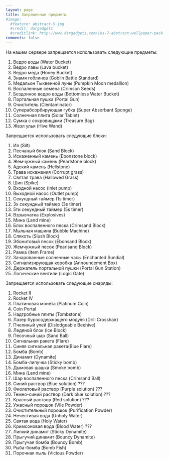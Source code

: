 ```yaml
---
layout: page
title: Запрещенные предметы
#image:
  #feature: abstract-5.jpg
  #credit: dargadgetz
  #creditlink: http://www.dargadgetz.com/ios-7-abstract-wallpaper-pack-for-iphone-5-and-ipod-touch-retina/
comments: false
---
```


На нашем сервере запрещается использовать следующие предметы:

1. Ведро воды (Water Bucket) 
2. Ведро лавы (Lava bucket) 
3. Ведро меда (Honey Bucket) 
4. Знамя гоблинов (Goblin Battle Standard) 
5. Медальон Тыквенной луны (Pumpkin Moon medallion) 
6. Воспаленные семена (Crimson Seeds) 
7. Бездонное ведро воды (Bottomless Water Bucket) 
8. Портальная пушка (Portal Gun) 
9. Очиститель (Clentaminator) 
10. Суперабсорбирующая губка (Super Absorbant Sponge) 
11. Солнечная плита (Solar Tablet) 
12. Сумка с сокровищами (Treasure Bag) 
13. Жезл улья (Hive Wand) 

Запрещается использовать следующие блоки:

1. Ил (Silt) 
2. Песчаный блок (Sand Block) 
3. Искаженный камень (Ebonstone block) 
4. Жемчужный камень (Pearlstone block) 
5. Адский камень (Hellstone) 
6. Трава искажения (Corrupt grass) 
7. Святая трава (Hallowed Grass) 
8. Шип (Spike) 
9. Входной насос (Inlet pump) 
10. Выходной насос (Outlet pump) 
11. Секундный таймер (1s timer) 
12. 3х секундный таймер (3s timer) 
13. 5ти секундный таймер (5s timer) 
14. Взрывчатка (Explosives) 
15. Мина (Land mine) 
16. Блок воспаленного песка (Crimsand Block) 
17. Мыльная машина (Bubble Machine) 
18. Слякоть (Slush Block) 
19. Эбонитовый песок (Ebonsand Block) 
20. Жемчужный песок (Pearlsand Block) 
21. Рамка (Item Frame) 
22. Зачарованные солнечные часы (Enchanted Sundial) 
23. Сигнализирующая коробка (Announcement Box) 
24. Держатель портальной пушки (Portal Gun Station) 
25. Логические вентили (Logic Gate)

Запрещается использовать следующие снаряды:

1. Rocket II
2. Rocket IV
3. Платиновая монета (Platinum Coin)
4. Coin Portal
5. Надгробные плиты (Tombstone)
6. Лазер буросодержащего модуля (Drill Crosshair)
7. Пчелиный улей (Dislodgeable Beehive)
8. Ледяной блок (Ice Block)
9. Песочный шар (Sand Ball) 
10. Сигнальная ракета (Flare) 
11. Синяя сигнальная ракета(Blue Flare) 
12. Бомба (Bomb) 
13. Динамит (Dynamite) 
14. Бомба-липучка (Sticky bomb) 
15. Дымовая шашка (Smoke bomb) 
16. Мина (Land mine) 
17. Шар воспаленного песка (Crimsand Ball) 
18. Синий раствор (Blue solution) ???
19. Фиолетовый раствор (Purple solution)  ???
20. Темно-синий раствор (Dark blue solution) ???
21. Красный раствор (Red solution) ???
22. Ужасный порошок (Vile Powder) 
23. Очистительный порошок (Purification Powder) 
24. Нечестивая вода (Unholy Water) 
25. Святая вода (Holy Water) 
26. Кримсоновая вода (Blood Water) ???
27. Липкий динамит (Sticky Dynamite) 
28. Прыгучий динамит (Bouncy Dynamite) 
29. Прыгучая бомба (Bouncy Bomb) 
30. Рыба-бомба (Bomb Fish) 
31. Порочная пыль (Vicious Powder) 

